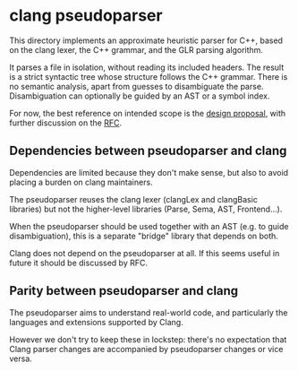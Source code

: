 # clang pseudoparser

This directory implements an approximate heuristic parser for C++, based on the
clang lexer, the C++ grammar, and the GLR parsing algorithm.

It parses a file in isolation, without reading its included headers.
The result is a strict syntactic tree whose structure follows the C++ grammar.
There is no semantic analysis, apart from guesses to disambiguate the parse.
Disambiguation can optionally be guided by an AST or a symbol index.

For now, the best reference on intended scope is the [design proposal],
with further discussion on the [RFC].

## Dependencies between pseudoparser and clang

Dependencies are limited because they don't make sense, but also to avoid
placing a burden on clang maintainers.

The pseudoparser reuses the clang lexer (clangLex and clangBasic libraries) but
not the higher-level libraries (Parse, Sema, AST, Frontend...).

When the pseudoparser should be used together with an AST (e.g. to guide
disambiguation), this is a separate "bridge" library that depends on both.

Clang does not depend on the pseudoparser at all. If this seems useful in future
it should be discussed by RFC.

## Parity between pseudoparser and clang

The pseudoparser aims to understand real-world code, and particularly the
languages and extensions supported by Clang.

However we don't try to keep these in lockstep: there's no expectation that
Clang parser changes are accompanied by pseudoparser changes or vice versa.

[design proposal]: https://docs.google.com/document/d/1eGkTOsFja63wsv8v0vd5JdoTonj-NlN3ujGF0T7xDbM/edit
[RFC]: https://discourse.llvm.org/t/rfc-a-c-pseudo-parser-for-tooling/59217/49

